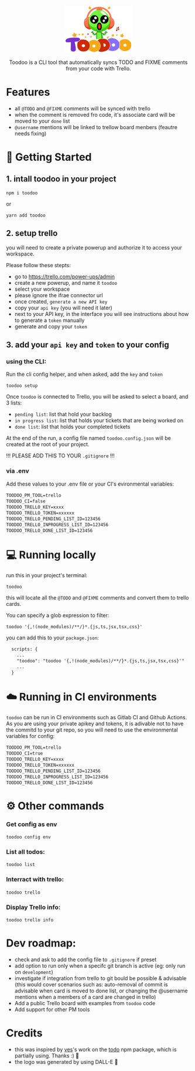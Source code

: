 <p align="center">
  <a href="https://toodoo.io">
    <picture>
      <source media="(prefers-color-scheme: dark)" srcset="./static/toodoo-logo.svg">
      <img src="./static/toodoo-logo.svg" height="128">
    </picture>
  </a>
</p>
<p align="center">
Toodoo is a CLI tool that automatically syncs TODO and FIXME comments from your code with Trello.
</p>

# Features

- all `@TODO` and `@FIXME` comments will be synced with trello
- when the comment is removed fro code, it's associate card will be moved to your `done` list
- `@username` mentions will be linked to trellow board menbers (feautre needs fixing)

# 🚀 Getting Started

## 1. intall toodoo in your project

```
npm i toodoo
```

or

```
yarn add toodoo
```

## 2. setup trello

you will need to create a private powerup and authorize it to access your workspace.

Please follow these stepts:

- go to https://trello.com/power-ups/admin
- create a new powerup, and name it `toodoo`
- select your workspace
- please ignore the ifrae connector url
- once created, `generate a new API key`
- copy your `api key` (you will need it later)
- next to your API key, in the interface you will see instructions about how to generate a `token` manually
- generate and copy your `token`

## 3. add your `api key` and `token` to your config

### using the CLI:

Run the cli config helper, and when asked, add the `key` and `token`

```
toodoo setup
```

Once `toodoo` is connected to Trello, you will be asked to select a board, and 3 lists:

- `pending list`: list that hold your backlog
- `in progress list`: list that holds your tickets that are being worked on
- `done list`: list that holds your completed tickets

At the end of the run, a config file named `toodoo.config.json` will be created at the root of your project.

!!! PLEASE ADD THIS TO YOUR `.gitignore` !!!

### via .env

Add these values to your .env file or your CI's evironmental variables:

```
TOODOO_PM_TOOL=trello
TOODOO_CI=false
TOODOO_TRELLO_KEY=xxxx
TOODOO_TRELLO_TOKEN=xxxxxx
TOODOO_TRELLO_PENDING_LIST_ID=123456
TOODOO_TRELLO_INPROGRESS_LIST_ID=123456
TOODOO_TRELLO_DONE_LIST_ID=123456
```

# 💻 Running locally

run this in your project's terminal:
```
toodoo
```

this will locate all the `@TODO` and `@FIXME` comments and convert them to trello cards.

You can specify a glob expression to filter:

```
toodoo '{,!(node_modules)/**/}*.{js,ts,jsx,tsx,css}'
```

you can add this to your `package.json`:

```
  scripts: {
    ...
    "toodoo": "toodoo '{,!(node_modules)/**/}*.{js,ts,jsx,tsx,css}'"
    ...
  }
```

# ☁️ Running in CI environments

`toodoo` can be run in CI environments such as Gitlab CI and Github Actions. As you are using your private apikey and tokens, it is adivable not to have the commitd to your git repo, so you will need to use the environmental variables for config:

```
TOODOO_PM_TOOL=trello
TOODOO_CI=true
TOODOO_TRELLO_KEY=xxxx
TOODOO_TRELLO_TOKEN=xxxxxx
TOODOO_TRELLO_PENDING_LIST_ID=123456
TOODOO_TRELLO_INPROGRESS_LIST_ID=123456
TOODOO_TRELLO_DONE_LIST_ID=123456
```

# ⚙️ Other commands

### Get config as env

```
toodoo config env
```

### List all todos:

```
toodoo list
```

### Interract with trello:

```
toodoo trello
```

### Display Trello info:

```
toodoo trello info
```

# Dev roadmap:

- check and ask to add the config file to `.gitignore` if preset
- add option to run only when a specifc git branch is active (eg: only run on `development`)
- investigate if integration from trello to git bould be possible & advisable (this would cover scenarios such as: auto-removal of commit is advisable when card is moved to done list, or changing the @username mentions when a members of a card are changed in trello)
- Add a public Trello board with examples from `toodoo` code
- Add support for other PM tools

# Credits

- this was inspired by [ves](https://github.com/vesln)'s work on the [todo](https://github.com/vesln/todo) npm package, which is partially using. Thanks :) 🍺
- the logo was generated by using DALL-E 🤯
